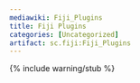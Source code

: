 ```yaml
---
mediawiki: Fiji_Plugins
title: Fiji Plugins
categories: [Uncategorized]
artifact: sc.fiji:Fiji_Plugins
---
```


{% include warning/stub %}



